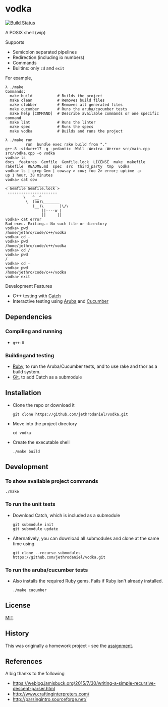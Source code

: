 # vodka

[![Build Status](https://travis-ci.com/jethrodaniel/vodka.svg?branch=master)](https://travis-ci.com/jethrodaniel/vodka)

A POSIX shell (wip)

Supports
* Semicolon separated pipelines
* Redirection (including io numbers)
* Commands
* Builtins: only `cd` and `exit`

For example,
```
λ ./make
Commands:
  make build           # Builds the project
  make clean           # Removes build files
  make clobber         # Removes all generated files
  make cucumber        # Runs the aruba/cucumber tests
  make help [COMMAND]  # Describe available commands or one specific command
  make lint            # Runs the linter
  make spec            # Runs the specs
  make vodka           # Builds and runs the project

λ ./make run
         run  bundle exec rake build from "."
g++-8 -std=c++17 -g -pedantic -Wall -Wextra -Werror src/main.cpp src/vodka.cpp -o vodka
vodka> ls
docs  features  Gemfile  Gemfile.lock  LICENSE  make  makefile  rakefile  README.md  spec  src  third_party  tmp  vodka
vodka> ls | grep Gem | cowsay > cow; foo 2> error; uptime -p
up 1 hour, 38 minutes
vodka> cat cow
 ______________________
< Gemfile Gemfile.lock >
 ----------------------
        \   ^__^
         \  (oo)\_______
            (__)\       )\/\
                ||----w |
                ||     ||
vodka> cat error
Bad exec. Exiting.: No such file or directory
vodka> pwd
/home/jethro/code/c++/vodka
vodka> cd -
vodka> pwd
/home/jethro/code/c++/vodka
vodka> cd /
vodka> pwd
/
vodka> cd -
vodka> pwd
/home/jethro/code/c++/vodka
vodka> exit
```

Development Features
* C++ testing with [Catch](https://github.com/catchorg/Catch2)
* Interactive testing using [Aruba](https://github.com/cucumber/aruba) and [Cucumber](https://github.com/cucumber/cucumber-ruby)

## Dependencies

### Compiling and running

* `g++-8`

### Buildingand testing

* [Ruby](https://www.ruby-lang.org/en/), to run the Aruba/Cucumber tests, and to use rake and thor as a build system.
* [Git](https://git-scm.com/), to add Catch as a submodule

## Installation

* Clone the repo or download it
     ```
     git clone https://github.com/jethrodaniel/vodka.git
     ```

* Move into the project directory
     ```
     cd vodka
     ```

* Create the executable shell
     ```
     ./make build
     ```

## Development

### To show available project commands

```
./make
```

### To run the unit tests

* Download Catch, which is included as a submodule
     ```
     git submodule init
     git submodule update
     ```

* Alternatively, you can download all submodules and clone at the same time using
     ```
     git clone --recurse-submodules https://github.com/jethrodaniel/vodka.git
     ```

### To run the aruba/cucumber tests

* Also installs the required Ruby gems. Fails if Ruby isn't already installed.
     ```
     ./make cucumber
     ```

## License

[MIT](LICENSE).

## History

This was originally a homework project - see the [assignment](docs/assignment.pdf).

## References

A big thanks to the following

- https://weblog.jamisbuck.org/2015/7/30/writing-a-simple-recursive-descent-parser.html
- http://www.craftinginterpreters.com/
- http://parsingintro.sourceforge.net/
